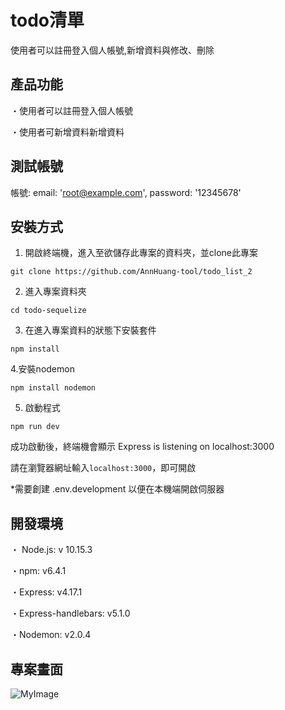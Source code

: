 # todo清單 
使用者可以註冊登入個人帳號,新增資料與修改、刪除

## 產品功能 
・使用者可以註冊登入個人帳號

・使用者可新增資料新增資料



## 測試帳號

  帳號:
  email: 'root@example.com',
  password: '12345678'



## 安裝方式 
1. 開啟終端機，進入至欲儲存此專案的資料夾，並clone此專案

`git clone https://github.com/AnnHuang-tool/todo_list_2`

2. 進入專案資料夾

`cd todo-sequelize `

3. 在進入專案資料的狀態下安裝套件

`npm install`

4.安裝nodemon

`npm install nodemon`

5. 啟動程式

`npm run dev`

成功啟動後，終端機會顯示 Express is listening on localhost:3000

請在瀏覽器網址輸入` localhost:3000 `，即可開啟

*需要創建 .env.development 以便在本機端開啟伺服器


## 開發環境
・ Node.js: v 10.15.3

・npm: v6.4.1

・Express: v4.17.1

・Express-handlebars: v5.1.0

・Nodemon: v2.0.4


## 專案畫面
![MyImage](https://upload.cc/i1/2020/09/05/lL3SaT.jpg)

